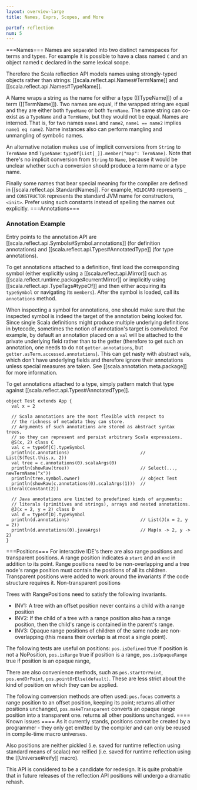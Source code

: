 ```yaml
---
layout: overview-large
title: Names, Exprs, Scopes, and More

partof: reflection
num: 5
---
```

===Names===
Names are separated into two distinct namespaces for terms and types. For example it is possible to have
a class named `C` and an object named `C` declared in the same lexical scope.

Therefore the Scala reflection API models names using strongly-typed objects rather than strings:
[[scala.reflect.api.Names#TermName]] and [[scala.reflect.api.Names#TypeName]].

A Name wraps a string as the name for either a type ([[TypeName]]) of a term ([[TermName]]).
Two names are equal, if the wrapped string are equal and they are either both `TypeName` or both `TermName`.
The same string can co-exist as a `TypeName` and a `TermName`, but they would not be equal.
Names are interned. That is, for two names `name1` and `name2`, `name1 == name2` implies `name1 eq name2`.
Name instances also can perform mangling and unmangling of symbolic names.



An alternative notation makes use of implicit conversions from `String` to `TermName` and `TypeName`:
`typeOf[List[_]].member("map": TermName)`. Note that there's no implicit conversion from `String` to `Name`,
because it would be unclear whether such a conversion should produce a term name or a type name.

Finally some names that bear special meaning for the compiler are defined in [[scala.reflect.api.StandardNames]].
For example, `WILDCARD` represents `_` and `CONSTRUCTOR` represents the standard JVM name for constructors, `<init>`.
Prefer using such constants instead of spelling the names out explicitly.
===Annotations===
### Annotation Example
 
Entry points to the annotation API are [[scala.reflect.api.Symbols#Symbol.annotations]] (for definition annotations) and [[scala.reflect.api.Types#AnnotatedType]] (for type annotations).
 
To get annotations attached to a definition, first load the corresponding symbol (either explicitly using a [[scala.reflect.api.Mirror]] such as [[scala.reflect.runtime.package#currentMirror]] or implicitly using [[scala.reflect.api.TypeTags#typeOf]] and then either acquiring its `typeSymbol` or navigating its `members`). After the symbol is loaded, call its `annotations` method.
 
When inspecting a symbol for annotations, one should make sure that the inspected symbol is indeed the target of the annotation being looked for. Since single Scala definitions might produce multiple underlying definitions in bytecode, sometimes the notion of annotation's target is convoluted. For example, by default an annotation placed on a `val` will be attached to the private underlying field rather than to the getter (therefore to get such an annotation, one needs to do not `getter.annotations`, but `getter.asTerm.accessed.annotations`). This can get nasty with abstract vals, which don't have underlying fields and therefore ignore their annotations unless special measures are taken. See [[scala.annotation.meta.package]] for more information.
 
To get annotations attached to a type, simply pattern match that type against [[scala.reflect.api.Types#AnnotatedType]].

    object Test extends App {
      val x = 2
    
      // Scala annotations are the most flexible with respect to
      // the richness of metadata they can store.
      // Arguments of such annotations are stored as abstract syntax trees,
      // so they can represent and persist arbitrary Scala expressions.
      @S(x, 2) class C
      val c = typeOf[C].typeSymbol
      println(c.annotations)                           // List(S(Test.this.x, 2))
      val tree = c.annotations(0).scalaArgs(0)
      println(showRaw(tree))                           // Select(..., newTermName("x"))
      println(tree.symbol.owner)                       // object Test
      println(showRaw(c.annotations(0).scalaArgs(1)))  // Literal(Constant(2))
    
      // Java annotations are limited to predefined kinds of arguments:
      // literals (primitives and strings), arrays and nested annotations.
      @J(x = 2, y = 2) class D
      val d = typeOf[D].typeSymbol
      println(d.annotations)                           // List(J(x = 2, y = 2))
      println(d.annotations(0).javaArgs)               // Map(x -> 2, y -> 2)
    }

===Positions===
For interactive IDE's there are also range positions and transparent positions. A range position indicates a `start` and an `end`
in addition to its point. Range positions need to be non-overlapping and a tree node's range position must contain
the positions of all its children. Transparent positions were added to work around the invariants if the code
structure requires it. Non-transparent positions 

Trees with RangePositions need to satisfy the following invariants.
 - INV1: A tree with an offset position never contains a child
       with a range position
 - INV2: If the child of a tree with a range position also has a range position,
       then the child's range is contained in the parent's range.
 - INV3: Opaque range positions of children of the same node are non-overlapping
       (this means their overlap is at most a single point).

The following tests are useful on positions:
 `pos.isDefined`     true if position is not a NoPosition,
 `pos.isRange`       true if position is a range,
 `pos.isOpaqueRange` true if position is an opaque range,

There are also convenience methods, such as
 `pos.startOrPoint`,
 `pos.endOrPoint`,
 `pos.pointOrElse(default)`.
These are less strict about the kind of position on which they can be applied.

The following conversion methods are often used:
 `pos.focus`           converts a range position to an offset position, keeping its point;
                       returns all other positions unchanged,
 `pos.makeTransparent` converts an opaque range position into a transparent one.
                       returns all other positions unchanged.
==== Known issues ====
As it currently stands, positions cannot be created by a programmer - they only get emitted by the compiler
and can only be reused in compile-time macro universes.

Also positions are neither pickled (i.e. saved for runtime reflection using standard means of scalac) nor
reified (i.e. saved for runtime reflection using the [[Universe#reify]] macro).

This API is considered to be a candidate for redesign. It is quite probable that in future releases of the reflection API
positions will undergo a dramatic rehash.

